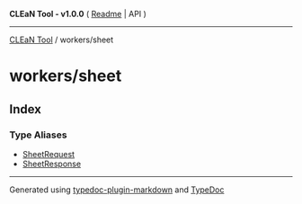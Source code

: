 **CLEaN Tool - v1.0.0** ( [Readme](../../README.md) \| API )

***

[CLEaN Tool](../../modules.md) / workers/sheet

# workers/sheet

## Index

### Type Aliases

- [SheetRequest](type-aliases/SheetRequest.md)
- [SheetResponse](type-aliases/SheetResponse.md)

***

Generated using [typedoc-plugin-markdown](https://www.npmjs.com/package/typedoc-plugin-markdown) and [TypeDoc](https://typedoc.org/)
